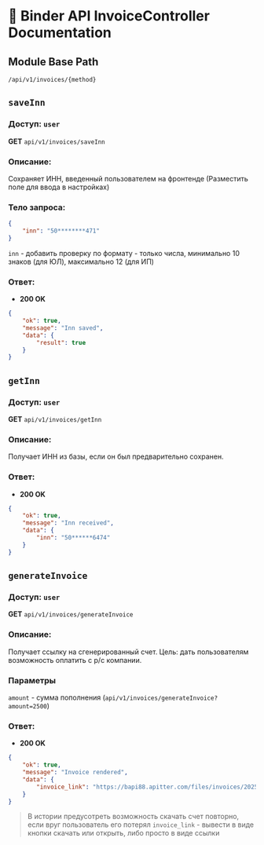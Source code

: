 # 📘 Binder API InvoiceController Documentation

## Module Base Path
`/api/v1/invoices/{method}`

## `saveInn`
### Доступ: `user`

**GET** `api/v1/invoices/saveInn`

### Описание:
Сохраняет ИНН, введенный пользователем на фронтенде (Разместить поле для ввода в настройках)


### Тело запроса:
```json
{
	"inn": "50********471"
}
```
`inn` - добавить проверку по формату - только числа, минимально 10 знаков (для ЮЛ), максимально 12 (для ИП)


### Ответ:
- **200 OK**
```json
{
	"ok": true,
	"message": "Inn saved",
	"data": {
		"result": true
	}
}
```


## `getInn`
### Доступ: `user`

**GET** `api/v1/invoices/getInn`

### Описание:
Получает ИНН из базы, если он был предварительно сохранен.


### Ответ:
- **200 OK**
```json
{
	"ok": true,
	"message": "Inn received",
	"data": {
		"inn": "50******6474"
	}
}
```


## `generateInvoice`
### Доступ: `user`

**GET** `api/v1/invoices/generateInvoice`

### Описание:
Получает ссылку на сгенерированный счет. Цель: дать пользователям возможность оплатить с р/с компании.

### Параметры
`amount` - сумма пополнения (`api/v1/invoices/generateInvoice?amount=2500`)

### Ответ:
- **200 OK**
```json
{
	"ok": true,
	"message": "Invoice rendered",
	"data": {
		"invoice_link": "https://bapi88.apitter.com/files/invoices/20250922_50e1dkkf7j47g7hhs48596668bc8.pdf"
	}
}
```

> В истории предусотреть возможность скачать счет повторно, если вруг пользователь его потерял
> `invoice_link` - вывести в виде кнопки скачать или открыть, либо просто в виде ссылки



